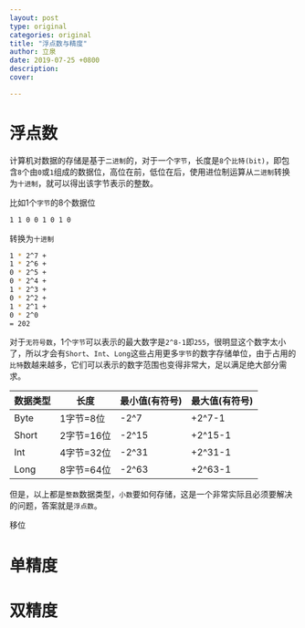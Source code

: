 ```yaml
---
layout: post
type: original
categories: original
title: "浮点数与精度"
author: 立泉
date: 2019-07-25 +0800
description: 
cover: 

---
```


# 浮点数

计算机对数据的存储是基于`二进制`的，对于一个`字节`，长度是`8`个`比特(bit)`，即包含`8`个由`0`或`1`组成的数据位，高位在前，低位在后，使用进位制运算从`二进制`转换为`十进制`，就可以得出该字节表示的整数。

比如1个`字节`的8个数据位

```sh
1 1 0 0 1 0 1 0
```

转换为`十进制`

```sh
1 * 2^7 + 
1 * 2^6 + 
0 * 2^5 + 
0 * 2^4 + 
1 * 2^3 + 
0 * 2^2 + 
1 * 2^1 + 
0 * 2^0
= 202
```

对于`无符号数`，1个`字节`可以表示的最大数字是`2^8-1`即`255`，很明显这个数字太小了，所以才会有`Short`、`Int`、`Long`这些占用更多`字节`的数字存储单位，由于占用的`比特`数越来越多，它们可以表示的数字范围也变得非常大，足以满足绝大部分需求。

| 数据类型 | 长度       | 最小值(有符号) | 最大值(有符号) |
| -------- | ---------- | -------------- | -------------- |
| Byte     | 1字节=8位  | -2^7           | +2^7-1         |
| Short    | 2字节=16位 | -2^15          | +2^15-1        |
| Int      | 4字节=32位 | -2^31          | +2^31-1        |
| Long     | 8字节=64位 | -2^63          | +2^63-1        |

但是，以上都是`整数`数据类型，`小数`要如何存储，这是一个非常实际且必须要解决的问题，答案就是`浮点数`。

移位

# 单精度

# 双精度
